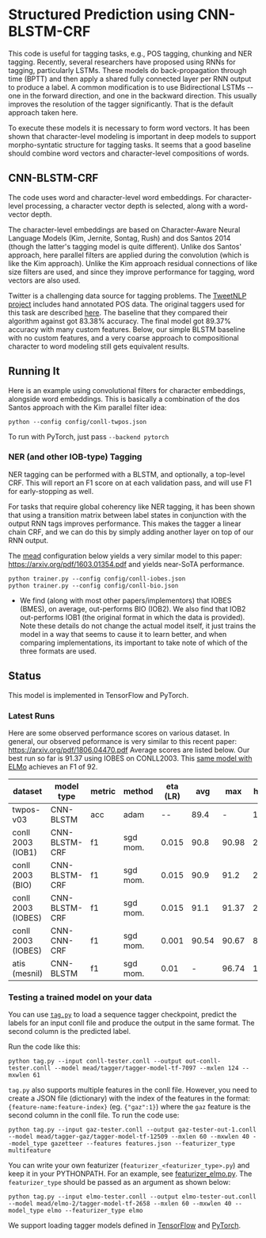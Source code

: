# Structured Prediction using CNN-BLSTM-CRF

This code is useful for tagging tasks, e.g., POS tagging, chunking and NER tagging.  Recently, several researchers have proposed using RNNs for tagging, particularly LSTMs.  These models do back-propagation through time (BPTT)
and then apply a shared fully connected layer per RNN output to produce a label.
A common modification is to use Bidirectional LSTMs -- one in the forward direction, and one in the backward direction.  This usually improves the resolution of the tagger significantly.  That is the default approach taken here.

To execute these models it is necessary to form word vectors.  It has been shown that character-level modeling is important in deep models to support morpho-syntatic structure for tagging tasks.
It seems that a good baseline should combine word vectors and character-level compositions of words.

## CNN-BLSTM-CRF

The code uses word and character-level word embeddings.  For character-level processing, a character vector depth is selected, along with a word-vector depth. 

The character-level embeddings are based on Character-Aware Neural Language Models (Kim, Jernite, Sontag, Rush) and dos Santos 2014 (though the latter's tagging model is quite different).  Unlike dos Santos' approach, here parallel filters are applied during the convolution (which is like the Kim approach). Unlike the Kim approach residual connections of like size filters are used, and since they improve performance for tagging, word vectors are also used.

Twitter is a challenging data source for tagging problems.  The [TweetNLP project](http://www.cs.cmu.edu/~ark/TweetNLP) includes hand annotated POS data. The original taggers used for this task are described [here](http://www.cs.cmu.edu/~ark/TweetNLP/gimpel+etal.acl11.pdf).  The baseline that they compared their algorithm against got 83.38% accuracy.  The final model got 89.37% accuracy with many custom features.  Below, our simple BLSTM baseline with no custom features, and a very coarse approach to compositional character to word modeling still gets equivalent results.

## Running It

Here is an example using convolutional filters for character embeddings, alongside word embeddings.  This is basically a combination of the dos Santos approach with the Kim parallel filter idea:

```
python --config config/conll-twpos.json
```
To run with PyTorch, just pass `--backend pytorch`

### NER (and other IOB-type) Tagging

NER tagging can be performed with a BLSTM, and optionally, a top-level CRF. This will report an F1 score on at each validation pass, and will use F1 for early-stopping as well.

For tasks that require global coherency like NER tagging, it has been shown that using a transition matrix between label states in conjunction with the output RNN tags improves performance.  This makes the tagger a linear chain CRF, and we can do this by simply adding another layer on top of our RNN output.

The [mead](mead.md)  configuration below yields a very similar model to this paper: https://arxiv.org/pdf/1603.01354.pdf and yields near-SoTA performance.

```
python trainer.py --config config/conll-iobes.json
python trainer.py --config config/conll-bio.json
```

- We find (along with most other papers/implementors) that IOBES (BMES), on average, out-performs BIO (IOB2).  We also find that IOB2 out-performs IOB1 (the original format in which the data is provided).  Note these details do not change the actual model itself, it just trains the model in a way that seems to cause it to learn better, and when comparing implementations, its important to take note of which of the three formats are used.

## Status

This model is implemented in TensorFlow and PyTorch.

### Latest Runs

Here are some observed performance scores on various dataset.  In general, our observed peformance is very similar to this recent paper: https://arxiv.org/pdf/1806.04470.pdf
Average scores are listed below.  Our best run so far is 91.37 using IOBES on CONLL2003.  This [same model with ELMo](../python/addons) achieves an F1 of 92.

| dataset             | model type    | metric | method   | eta (LR) |    avg |   max |  hsz |
| ------------------- | ------------- |------- | -------- | -------- | ------ | ----- |----- |
| twpos-v03           | CNN-BLSTM     |    acc | adam     |       -- | 89.4   |    -  |  100 |
| conll 2003 (IOB1)   | CNN-BLSTM-CRF |     f1 | sgd mom. |     0.015| 90.8   | 90.98 |  200 |
| conll 2003 (BIO)    | CNN-BLSTM-CRF |     f1 | sgd mom. |     0.015| 90.9   | 91.2  |  200 |
| conll 2003 (IOBES)  | CNN-BLSTM-CRF |     f1 | sgd mom. |     0.015| 91.1   | 91.37 |  200 |
| conll 2003 (IOBES)  | CNN-CNN-CRF   |     f1 | sgd mom. |     0.001| 90.54  | 90.67 |  800 |
|       atis (mesnil) | CNN-BLSTM     |     f1 | sgd mom. |     0.01 |     -  | 96.74 |  100 |

### Testing a trained model on your data

You can use [`tag.py`](../python/tag.py) to load a sequence tagger checkpoint, predict the labels for an input conll file and produce the output in the same format. The second column is the predicted label.

Run the code like this:
```
python tag.py --input conll-tester.conll --output out-conll-tester.conll --model mead/tagger/tagger-model-tf-7097 --mxlen 124 --mxwlen 61
```
`tag.py` also supports multiple features in the conll file. However, you need to create a JSON file (dictionary) with the index of the features in the format: `{feature-name:feature-index}` (eg. `{"gaz":1}`) where the `gaz` feature is the second column in the conll file. To run the code use: 

```
python tag.py --input gaz-tester.conll --output gaz-tester-out-1.conll --model mead/tagger-gaz/tagger-model-tf-12509 --mxlen 60 --mxwlen 40 --model_type gazetteer --features features.json --featurizer_type multifeature
```

You can write your own featurizer (`featurizer_<featurizer_type>.py`) and keep it in your PYTHONPATH. For an example, see [featurizer_elmo.py](../python/addons/featurizer_elmo.py). The `featurizer_type` should be passed as an argument as shown below:

```
python tag.py --input elmo-tester.conll --output elmo-tester-out.conll --model mead/elmo-2/tagger-model-tf-2658 --mxlen 60 --mxwlen 40 --model_type elmo --featurizer_type elmo
```

We support loading tagger models defined in [TensorFlow](../python/baseline/tf/tagger/model.py) and [PyTorch](../python/baseline/pytorch/tagger/model.py). 
